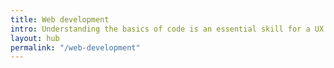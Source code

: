 ```yaml
---
title: Web development
intro: Understanding the basics of code is an essential skill for a UX designer.
layout: hub
permalink: "/web-development"
---
```

